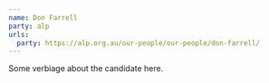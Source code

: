 ```yaml
---
name: Don Farrell
party: alp
urls:
  party: https://alp.org.au/our-people/our-people/don-farrell/
---
```

Some verbiage about the candidate here.
